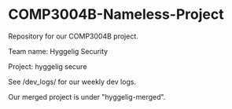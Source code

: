 # COMP3004B-Nameless-Project
Repository for our COMP3004B project.


Team name: Hyggelig Security

Project: hyggelig secure

See /dev_logs/ for our weekly dev logs.

Our merged project is under "hyggelig-merged".
